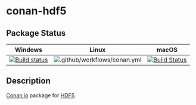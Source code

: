 # conan-hdf5

## Package Status

| Windows | Linux | macOS |
|:-------:|:-----:|:-----:|
|[![Build status](https://ci.appveyor.com/api/projects/status/n2hxdu7ayrkp90sb/branch/testing%2F1.8.21?svg=true)](https://ci.appveyor.com/project/SpaceIm/conan-hdf5)|![.github/workflows/conan.yml](https://github.com/SpaceIm/conan-hdf5/workflows/.github/workflows/conan.yml/badge.svg?branch=testing%2F1.8.21)|[![Build Status](https://travis-ci.com/SpaceIm/conan-hdf5.svg?branch=testing%2F1.8.21)](https://travis-ci.com/SpaceIm/conan-hdf5)|

## Description

[Conan.io](https://conan.io) package for [HDF5](https://portal.hdfgroup.org/display/HDF5/HDF5).
